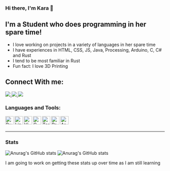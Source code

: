 ### Hi there, I'm Kara 👋

## I'm a Student who does programming in her spare time!
- I love working on projects in a variety of languages in her spare time
- I have experiences in HTML, CSS, JS, Java, Processing, Arduino, C, C# and Rust
- I tend to be most familiar in Rust
- Fun fact: I love 3D Printing

## Connect With me: 
<p>
	<a href="https://img.shields.io/badge/Instagram-%40Karatheok-%23B93C8F&?logo=instagram&link=https://www.instagram.com/karatheok/" alt="instagram">
		<img src="https://img.shields.io/badge/Instagram-%40Karatheok-%23B93C8F&?logo=instagram&link=https://www.instagram.com/karatheok/" />
	</a>
	<a href="https://img.shields.io/badge/Matrix-%40kmp3e%3Amatrix.org-brightgreen?logo=matrix&link=https://bit.ly/3Dc9Rd9" alt="Matrix">
		<img src="https://img.shields.io/badge/Matrix-%40kmp3e%3Amatrix.org-brightgreen?logo=matrix&link=https://bit.ly/3Dc9Rd9" />
	</a>
	<a href="https://img.shields.io/badge/Discord-%40kmp3e%239430-brightgreen?logo=discord&link=https://discord.com/
" alt="Discord">
		<img src="https://img.shields.io/badge/Discord-%40kmp3e%239430-brightgreen?logo=discord&link=https://discord.com/" />
	</a>
</p>


### Languages and Tools:

<img align="left" alt="Rust" width="26px" src="https://raw.githubusercontent.com/file-icons/DevOpicons/master/svg/rust.svg" />
<img align="left" alt="Linux" width="26px" src="https://raw.githubusercontent.com/simple-icons/simple-icons/develop/icons/linux.svg" />
<img align="left" alt="Vim" width="26px" src="https://raw.githubusercontent.com/file-icons/DevOpicons/master/svg/vim.svg" />
<img align="left" alt="C" width="26px" src="https://raw.githubusercontent.com/simple-icons/simple-icons/develop/icons/c.svg" />
<img align="left" alt="Terminal" width="26px" src="https://raw.githubusercontent.com/file-icons/icons/master/svg/Terminal.svg" />
<img align="left" alt="Processing" width="26px" src="https://raw.githubusercontent.com/simple-icons/simple-icons/develop/icons/processingfoundation.svg" />
<img align="left" alt="Arduino" width="26px" src="https://raw.githubusercontent.com/simple-icons/simple-icons/develop/icons/arduino.svg" />

<br />
<br />

---
### Stats
![Anurag's GitHub stats](https://github-readme-stats.vercel.app/api?username=kara-zor-el&count_private=true&show_icons=true&theme=dracula)
![Anurag's GitHub stats](https://github-readme-stats.vercel.app/api/top-langs/?username=kara-zor-el&hide=ShaderLab,Lua,HLSL&layout=compact&theme=dracula)
<p> I am going to work on getting these stats up over time as I am still learning</p>
